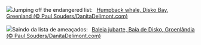 ![](https://www.bing.com/th?id=OHR.GreenlandHumpback_EN-GB8931241370_UHD.jpg&w=1000)Jumping off the endangered list:&nbsp;&ensp;[Humpback whale, Disko Bay, Greenland (© Paul Souders/DanitaDelimont.com)](https://www.bing.com/th?id=OHR.GreenlandHumpback_EN-GB8931241370_UHD.jpg)
<br><br/>
![](https://www.bing.com/th?id=OHR.GreenlandHumpback_PT-BR0827643053_UHD.jpg&w=1000)Saindo da lista de ameaçados:&nbsp;&ensp;[Baleia jubarte, Baía de Disko, Groenlândia (© Paul Souders/DanitaDelimont.com)](https://www.bing.com/th?id=OHR.GreenlandHumpback_PT-BR0827643053_UHD.jpg)
<br><br/>
